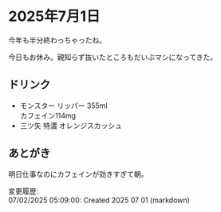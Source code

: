 # 2025年7月1日

今年も半分終わっちゃったね。

今日もお休み。親知らず抜いたところもだいぶマシになってきた。

## ドリンク

- モンスター リッパー 355ml  
カフェイン114mg
- 三ツ矢 特濃 オレンジスカッシュ

## あとがき

明日仕事なのにカフェインが効きすぎて朝。

変更履歴:  
07/02/2025 05:09:00: Created 2025 07 01 (markdown)  
